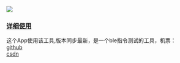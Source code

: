   [![](https://jitpack.io/v/duoshine/simpleBt.svg)](https://jitpack.io/#duoshine/simpleBt)

### [详细使用](https://github.com/duoshine/simpleBt/wiki)

这个App使用该工具,版本同步最新，是一个ble指令测试的工具，机票：   
[github](https://github.com/duoshine/Xbluetooth)                              
[csdn](https://blog.csdn.net/duo_shine/article/details/72773101)

